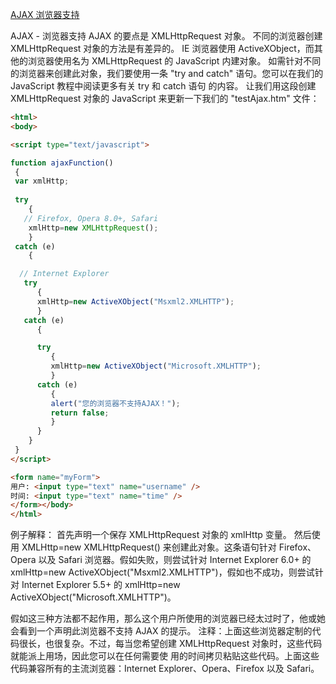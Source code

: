 ﻿[AJAX 浏览器支持](http://www.w3school.com.cn/ajax/ajax_browsers.asp)

AJAX - 浏览器支持
AJAX 的要点是 XMLHttpRequest 对象。
不同的浏览器创建 XMLHttpRequest 对象的方法是有差异的。
IE 浏览器使用 ActiveXObject，而其他的浏览器使用名为 XMLHttpRequest 的 JavaScript 内建对象。
如需针对不同的浏览器来创建此对象，我们要使用一条 "try and catch" 语句。您可以在我们的 JavaScript 教程中阅读更多有关 try 和 catch 语句 的内容。
让我们用这段创建 XMLHttpRequest 对象的 JavaScript 来更新一下我们的 "testAjax.htm" 文件：

```html
<html>
<body>

<script type="text/javascript">

function ajaxFunction()
 {
 var xmlHttp;
 
 try
    {
   // Firefox, Opera 8.0+, Safari
    xmlHttp=new XMLHttpRequest();
    }
 catch (e)
    {

  // Internet Explorer
   try
      {
      xmlHttp=new ActiveXObject("Msxml2.XMLHTTP");
      }
   catch (e)
      {

      try
         {
         xmlHttp=new ActiveXObject("Microsoft.XMLHTTP");
         }
      catch (e)
         {
         alert("您的浏览器不支持AJAX！");
         return false;
         }
      }
    }
 }
</script>

<form name="myForm">
用户: <input type="text" name="username" />
时间: <input type="text" name="time" />
</form></body>
</html>
```

例子解释：
首先声明一个保存 XMLHttpRequest 对象的 xmlHttp 变量。
然后使用 XMLHttp=new XMLHttpRequest() 来创建此对象。这条语句针对 Firefox、Opera 以及 Safari 浏览器。假如失败，则尝试针对 Internet 
Explorer 6.0+ 的 xmlHttp=new ActiveXObject("Msxml2.XMLHTTP")，假如也不成功，则尝试针对 Internet Explorer 5.5+ 的 xmlHttp=new 
ActiveXObject("Microsoft.XMLHTTP")。

假如这三种方法都不起作用，那么这个用户所使用的浏览器已经太过时了，他或她会看到一个声明此浏览器不支持 AJAX 的提示。
注释：上面这些浏览器定制的代码很长，也很复杂。不过，每当您希望创建 XMLHttpRequest 对象时，这些代码就能派上用场，因此您可以在任何需要使
用的时间拷贝粘贴这些代码。上面这些代码兼容所有的主流浏览器：Internet Explorer、Opera、Firefox 以及 Safari。
